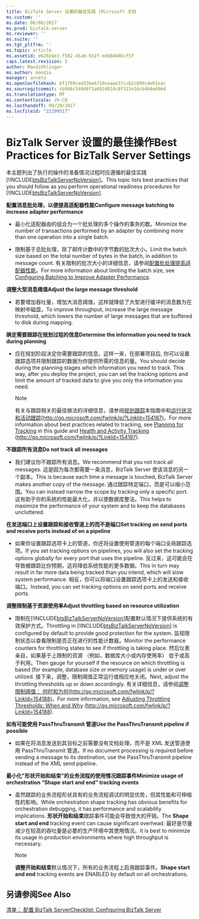 ```yaml
---
title: BizTalk Server 设置的最佳实践 |Microsoft 文档
ms.custom: ''
ms.date: 06/08/2017
ms.prod: biztalk-server
ms.reviewer: ''
ms.suite: ''
ms.tgt_pltfrm: ''
ms.topic: article
ms.assetid: e62024e1-f502-45a8-932f-edd8460bcf5f
caps.latest.revision: 3
author: MandiOhlinger
ms.author: mandia
manager: anneta
ms.openlocfilehash: bf1f89ced33be6f10ceaae37ccb2c899c4e01eac
ms.sourcegitcommit: cb908c540d8f1a692d01dc8f313e16cb4b4e696d
ms.translationtype: MT
ms.contentlocale: zh-CN
ms.lasthandoff: 09/20/2017
ms.locfileid: "22299517"
---
```

# <a name="best-practices-for-biztalk-server-settings"></a><span data-ttu-id="2f398-102">BizTalk Server 设置的最佳操作</span><span class="sxs-lookup"><span data-stu-id="2f398-102">Best Practices for BizTalk Server Settings</span></span>
<span data-ttu-id="2f398-103">本主题列出了执行的操作的准备情况过程时应遵循的最佳实践[!INCLUDE[btsBizTalkServerNoVersion](../includes/btsbiztalkservernoversion-md.md)]。</span><span class="sxs-lookup"><span data-stu-id="2f398-103">This topic lists best practices that you should follow as you perform operational readiness procedures for [!INCLUDE[btsBizTalkServerNoVersion](../includes/btsbiztalkservernoversion-md.md)].</span></span>  
  
 <span data-ttu-id="2f398-104">**配置消息批处理，以便提高适配器性能**</span><span class="sxs-lookup"><span data-stu-id="2f398-104">**Configure message batching to increase adapter performance**</span></span>  
  
-   <span data-ttu-id="2f398-105">最小化适配器由的组合为一个批处理的多个操作的事务的数。</span><span class="sxs-lookup"><span data-stu-id="2f398-105">Minimize the number of transactions performed by an adapter by combining more than one operation into a single batch.</span></span>  
  
-   <span data-ttu-id="2f398-106">限制基于总批处理，除了邮件计数中的字节数的批次大小。</span><span class="sxs-lookup"><span data-stu-id="2f398-106">Limit the batch size based on the total number of bytes in the batch, in addition to message count.</span></span> <span data-ttu-id="2f398-107">有关限制的批次大小的详细信息，请参阅[配置批处理提高适配器性能](../technical-guides/configuring-batching-to-improve-adapter-performance.md)。</span><span class="sxs-lookup"><span data-stu-id="2f398-107">For more information about limiting the batch size, see [Configuring Batching to Improve Adapter Performance](../technical-guides/configuring-batching-to-improve-adapter-performance.md).</span></span>  
  
 <span data-ttu-id="2f398-108">**调整大型消息阈值**</span><span class="sxs-lookup"><span data-stu-id="2f398-108">**Adjust the large message threshold**</span></span>  
  
-   <span data-ttu-id="2f398-109">若要增加吞吐量，增加大消息阈值，这样就降低了大型进行缓冲的消息数为在映射中磁盘。</span><span class="sxs-lookup"><span data-stu-id="2f398-109">To improve throughput, increase the large message threshold, which lowers the number of large messages that are buffered to disk during mapping.</span></span>  
  
 <span data-ttu-id="2f398-110">**确定需要跟踪在规划过程的信息**</span><span class="sxs-lookup"><span data-stu-id="2f398-110">**Determine the information you need to track during planning**</span></span>  
  
-   <span data-ttu-id="2f398-111">应在规划阶段决定你需要跟踪的信息。这样一来，在部署项目后, 你可以设置跟踪选项并限制跟踪的数据为你提供所需的信息的量。</span><span class="sxs-lookup"><span data-stu-id="2f398-111">You should decide during the planning stages which information you need to track. This way, after you deploy the project, you can set the tracking options and limit the amount of tracked data to give you only the information you need.</span></span>  
  
    > [!NOTE]  
    >  <span data-ttu-id="2f398-112">有关与跟踪相关的最佳做法的详细信息，请参阅[规划跟踪](../technical-guides/planning-for-tracking.md)本指南中和[运行状况和活动跟踪](http://go.microsoft.com/fwlink/p/?LinkId=154187)(http://go.microsoft.com/fwlink/p/?LinkId=154187)。</span><span class="sxs-lookup"><span data-stu-id="2f398-112">For more information about best practices related to tracking, see [Planning for Tracking](../technical-guides/planning-for-tracking.md) in this guide and [Health and Activity Tracking](http://go.microsoft.com/fwlink/p/?LinkId=154187) (http://go.microsoft.com/fwlink/p/?LinkId=154187).</span></span>  
  
 <span data-ttu-id="2f398-113">**不跟踪所有消息**</span><span class="sxs-lookup"><span data-stu-id="2f398-113">**Do not track all messages**</span></span>  
  
-   <span data-ttu-id="2f398-114">我们建议你不跟踪所有消息。</span><span class="sxs-lookup"><span data-stu-id="2f398-114">We recommend that you not track all messages.</span></span> <span data-ttu-id="2f398-115">这是因为每次都需要一条消息，BizTalk Server 使该消息的另一个副本。</span><span class="sxs-lookup"><span data-stu-id="2f398-115">This is because each time a message is touched, BizTalk Server makes another copy of the message.</span></span> <span data-ttu-id="2f398-116">通过跟踪特定端口，而是可以缩小范围。</span><span class="sxs-lookup"><span data-stu-id="2f398-116">You can instead narrow the scope by tracking only a specific port.</span></span> <span data-ttu-id="2f398-117">这有助于你的系统的性能最大化，并以使数据库整洁。</span><span class="sxs-lookup"><span data-stu-id="2f398-117">This helps to maximize the performance of your system and to keep the databases uncluttered.</span></span>  
  
 <span data-ttu-id="2f398-118">**在发送端口上设置跟踪和接收管道上的而不是端口**</span><span class="sxs-lookup"><span data-stu-id="2f398-118">**Set tracking on send ports and receive ports instead of on a pipeline**</span></span>  
  
-   <span data-ttu-id="2f398-119">如果你设置跟踪选项卡上的管道，你还将设置使用管道的每个端口全局跟踪选项。</span><span class="sxs-lookup"><span data-stu-id="2f398-119">If you set tracking options on pipelines, you will also set the tracking options globally for every port that uses the pipeline.</span></span> <span data-ttu-id="2f398-120">反过来，这可能会在导致被跟踪比你预期，这将降低系统性能的更多数据。</span><span class="sxs-lookup"><span data-stu-id="2f398-120">This in turn may result in far more data being tracked than you intend, which will slow system performance.</span></span> <span data-ttu-id="2f398-121">相反，你可以将端口设置跟踪选项卡上的发送和接收端口。</span><span class="sxs-lookup"><span data-stu-id="2f398-121">Instead, you can set tracking options on send ports and receive ports.</span></span>  
  
 <span data-ttu-id="2f398-122">**调整限制基于资源使用率**</span><span class="sxs-lookup"><span data-stu-id="2f398-122">**Adjust throttling based on resource utilization**</span></span>  
  
-   <span data-ttu-id="2f398-123">限制在[!INCLUDE[btsBizTalkServerNoVersion](../includes/btsbiztalkservernoversion-md.md)]配置默认情况下提供系统的有效保护方式。</span><span class="sxs-lookup"><span data-stu-id="2f398-123">Throttling in [!INCLUDE[btsBizTalkServerNoVersion](../includes/btsbiztalkservernoversion-md.md)] is configured by default to provide good protection for the system.</span></span> <span data-ttu-id="2f398-124">监视限制状态以查看限制是否正在进行的性能计数器。</span><span class="sxs-lookup"><span data-stu-id="2f398-124">Monitor the performance counters for throttling states to see if throttling is taking place.</span></span> <span data-ttu-id="2f398-125">然后仪表亲自，如果基于上限制的资源 （例如，数据库大小或内存使用率） 低于或高于利用。</span><span class="sxs-lookup"><span data-stu-id="2f398-125">Then gauge for yourself if the resource on which throttling is based (for example, database size or memory usage) is under or over utilized.</span></span> <span data-ttu-id="2f398-126">接下来，调整，限制阈值正常运行或相应地关闭。</span><span class="sxs-lookup"><span data-stu-id="2f398-126">Next, adjust the throttling thresholds up or down accordingly.</span></span> <span data-ttu-id="2f398-127">有关详细信息，请参阅[调整限制阈值： 何时和为何](http://go.microsoft.com/fwlink/p/?LinkId=154188)(http://go.microsoft.com/fwlink/p/?LinkId=154188)。</span><span class="sxs-lookup"><span data-stu-id="2f398-127">For more information, see [Adjusting Throttling Thresholds: When and Why](http://go.microsoft.com/fwlink/p/?LinkId=154188) (http://go.microsoft.com/fwlink/p/?LinkId=154188).</span></span>  
  
 <span data-ttu-id="2f398-128">**如有可能使用 PassThruTransmit 管道**</span><span class="sxs-lookup"><span data-stu-id="2f398-128">**Use the PassThruTransmit pipeline if possible**</span></span>  
  
-   <span data-ttu-id="2f398-129">如果在将消息发送到其目标之前需要没有文档处理，而不是 XML 发送管道使用 PassThruTransmit 管道。</span><span class="sxs-lookup"><span data-stu-id="2f398-129">If no document processing is required before sending a message to its destination, use the PassThruTransmit pipeline instead of the XML send pipeline.</span></span>  
  
 <span data-ttu-id="2f398-130">**最小化"形状开始和结束"的业务流程的使用情况跟踪事件**</span><span class="sxs-lookup"><span data-stu-id="2f398-130">**Minimize usage of orchestration “Shape start and end” tracking events**</span></span>  
  
-   <span data-ttu-id="2f398-131">虽然跟踪的业务流程形状具有的业务流程调试的明显优势，但其性能和可伸缩性的影响。</span><span class="sxs-lookup"><span data-stu-id="2f398-131">While orchestration shape tracking has obvious benefits for orchestration debugging, it has performance and scalability implications.</span></span> <span data-ttu-id="2f398-132">**形状开始和结束**跟踪事件可能会导致很大的开销。</span><span class="sxs-lookup"><span data-stu-id="2f398-132">The **Shape start and end** tracking event can cause significant overhead.</span></span> <span data-ttu-id="2f398-133">最好是尽量减少在较高的吞吐量是必要的生产环境中其使用情况。</span><span class="sxs-lookup"><span data-stu-id="2f398-133">It is best to minimize its usage in production environments where high throughput is necessary.</span></span>  
  
    > [!NOTE]  
    >  <span data-ttu-id="2f398-134">**调整开始和结束**默认情况下，所有的业务流程上启用跟踪事件。</span><span class="sxs-lookup"><span data-stu-id="2f398-134">**Shape start and end** tracking events are ENABLED by default on all orchestrations.</span></span>  
  
## <a name="see-also"></a><span data-ttu-id="2f398-135">另请参阅</span><span class="sxs-lookup"><span data-stu-id="2f398-135">See Also</span></span>  
 [<span data-ttu-id="2f398-136">清单： 配置 BizTalk Server</span><span class="sxs-lookup"><span data-stu-id="2f398-136">Checklist: Configuring BizTalk Server</span></span>](../technical-guides/checklist-configuring-biztalk-server.md)